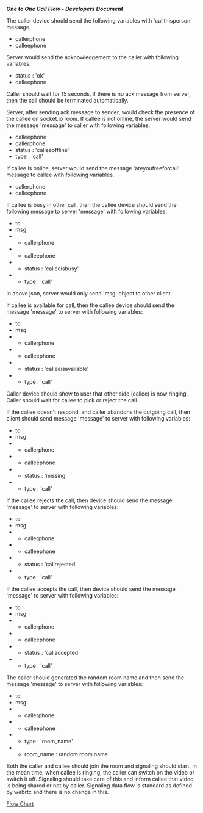 ***One to One Call Flow - Developers Document***

The caller device should send the following variables with 'callthisperson' message.

- callerphone
- calleephone

Server would send the acknowledgement to the caller with following variables.

- status : 'ok'
- calleephone

Caller should wait for 15 seconds, if there is no ack message from server, then the call should be terminated automatically.

Server, after sending ack message to sender, would check the presence of the callee on socket.io room. If callee is not online, the server would send the message 'message' to caller with following variables:

- calleephone
- callerphone
- status : 'calleeoffline'
- type : 'call'

If callee is online, server would send the message 'areyoufreeforcall' message to callee with following variables.

- callerphone
- calleephone

If callee is busy in other call, then the callee device should send the following message to server 'message' with following variables:

- to
- msg
- - callerphone
- - calleephone
- - status : 'calleeisbusy'
- - type : 'call'

In above json, server would only send 'msg' object to other client.

If callee is available for call, then the callee device should send the message 'message' to server with following variables:

- to
- msg
- - callerphone
- - calleephone
- - status : 'calleeisavailable'
- - type : 'call'

Caller device should show to user that other side (callee) is now ringing. Caller should wait for callee to pick or reject the call.

If the callee doesn't respond, and caller abandons the outgoing call, then client should send message 'message' to server with following variables:

- to
- msg
- - callerphone
- - calleephone
- - status : 'missing'
- - type : 'call'

If the callee rejects the call, then device should send the message 'message' to server with following variables:

- to
- msg
- - callerphone
- - calleephone
- - status : 'callrejected'
- - type : 'call'

If the callee accepts the call, then device should send the message 'message' to server with following variables:

- to
- msg
- - callerphone
- - calleephone
- - status : 'callaccepted'
- - type : 'call'

The caller should generated the random room name and then send the message 'message' to server with following variables:

- to
- msg
- - callerphone
- - calleephone
- - type : 'room_name'
- - room_name : random room name

Both the caller and callee should join the room and signaling should start. In the mean time, when callee is ringing, the caller can switch on the video or switch it off. Signaling should take care of this and inform callee that video is being shared or not by caller. Signaling data flow is standard as defined by webrtc and there is no change in this.


[Flow Chart](https://www.lucidchart.com/publicSegments/view/3cc925a4-16db-4c1c-a3e4-9110f5ae0a15/image.png)
